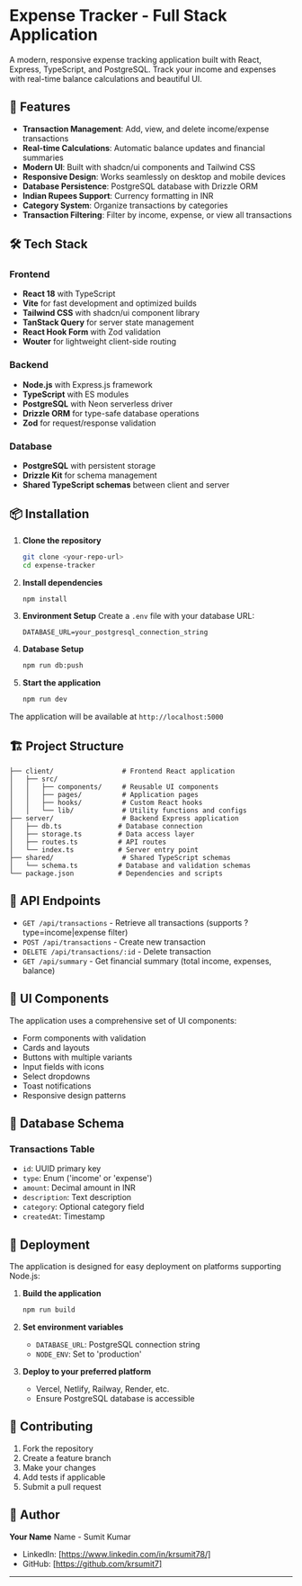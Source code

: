 # Expense Tracker - Full Stack Application

A modern, responsive expense tracking application built with React, Express, TypeScript, and PostgreSQL. Track your income and expenses with real-time balance calculations and beautiful UI.

## 🚀 Features

- **Transaction Management**: Add, view, and delete income/expense transactions
- **Real-time Calculations**: Automatic balance updates and financial summaries
- **Modern UI**: Built with shadcn/ui components and Tailwind CSS
- **Responsive Design**: Works seamlessly on desktop and mobile devices
- **Database Persistence**: PostgreSQL database with Drizzle ORM
- **Indian Rupees Support**: Currency formatting in INR
- **Category System**: Organize transactions by categories
- **Transaction Filtering**: Filter by income, expense, or view all transactions

## 🛠️ Tech Stack

### Frontend
- **React 18** with TypeScript
- **Vite** for fast development and optimized builds
- **Tailwind CSS** with shadcn/ui component library
- **TanStack Query** for server state management
- **React Hook Form** with Zod validation
- **Wouter** for lightweight client-side routing

### Backend
- **Node.js** with Express.js framework
- **TypeScript** with ES modules
- **PostgreSQL** with Neon serverless driver
- **Drizzle ORM** for type-safe database operations
- **Zod** for request/response validation

### Database
- **PostgreSQL** with persistent storage
- **Drizzle Kit** for schema management
- **Shared TypeScript schemas** between client and server

## 📦 Installation

1. **Clone the repository**
   ```bash
   git clone <your-repo-url>
   cd expense-tracker
   ```

2. **Install dependencies**
   ```bash
   npm install
   ```

3. **Environment Setup**
   Create a `.env` file with your database URL:
   ```env
   DATABASE_URL=your_postgresql_connection_string
   ```

4. **Database Setup**
   ```bash
   npm run db:push
   ```

5. **Start the application**
   ```bash
   npm run dev
   ```

The application will be available at `http://localhost:5000`

## 🏗️ Project Structure

```
├── client/                 # Frontend React application
│   ├── src/
│   │   ├── components/     # Reusable UI components
│   │   ├── pages/          # Application pages
│   │   ├── hooks/          # Custom React hooks
│   │   └── lib/            # Utility functions and configs
├── server/                 # Backend Express application
│   ├── db.ts              # Database connection
│   ├── storage.ts         # Data access layer
│   ├── routes.ts          # API routes
│   └── index.ts           # Server entry point
├── shared/                 # Shared TypeScript schemas
│   └── schema.ts          # Database and validation schemas
└── package.json           # Dependencies and scripts
```

## 🔗 API Endpoints

- `GET /api/transactions` - Retrieve all transactions (supports ?type=income|expense filter)
- `POST /api/transactions` - Create new transaction
- `DELETE /api/transactions/:id` - Delete transaction
- `GET /api/summary` - Get financial summary (total income, expenses, balance)

## 🎨 UI Components

The application uses a comprehensive set of UI components:
- Form components with validation
- Cards and layouts
- Buttons with multiple variants
- Input fields with icons
- Select dropdowns
- Toast notifications
- Responsive design patterns

## 💾 Database Schema

### Transactions Table
- `id`: UUID primary key
- `type`: Enum ('income' or 'expense')
- `amount`: Decimal amount in INR
- `description`: Text description
- `category`: Optional category field
- `createdAt`: Timestamp

## 🚀 Deployment

The application is designed for easy deployment on platforms supporting Node.js:

1. **Build the application**
   ```bash
   npm run build
   ```

2. **Set environment variables**
   - `DATABASE_URL`: PostgreSQL connection string
   - `NODE_ENV`: Set to 'production'

3. **Deploy to your preferred platform**
   - Vercel, Netlify, Railway, Render, etc.
   - Ensure PostgreSQL database is accessible

## 🤝 Contributing

1. Fork the repository
2. Create a feature branch
3. Make your changes
4. Add tests if applicable
5. Submit a pull request

## 👤 Author

**Your Name**
Name - Sumit Kumar
- LinkedIn: [https://www.linkedin.com/in/krsumit78/]
- GitHub: [https://github.com/krsumit7]

---

